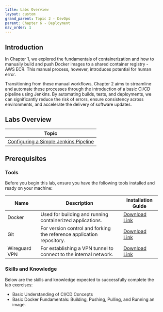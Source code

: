 ```yaml
---
title: Labs Overview
layout: custom
grand_parent: Topic 2 - DevOps
parent: Chapter 6 - Deployment
nav_order: 1
---
```


## Introduction
In Chapter 1, we explored the fundamentals of containerization and how to manually build and push Docker images to a shared container registry - AWS ECR. This manual process, however, introduces potential for human error.

Transitioning from these manual workflows, Chapter 2 aims to streamline and automate these processes through the introduction of a basic CI/CD pipeline using Jenkins. By automating builds, tests, and deployments, we can significantly reduce the risk of errors, ensure consistency across environments, and accelerate the delivery of software updates.

## Labs Overview

| Topic                                          |
|------------------------------------------------|
| [Configuring a Simple Jenkins Pipeline](automation-lab-1)  |

## Prerequisites

### Tools

Before you begin this lab, ensure you have the following tools installed and ready on your machine:

| Name          | Description                                                                                    | Installation Guide |
|---------------| ---------------------------------------------------------------------------------------------- | ------------------ |
| Docker        | Used for building and running containerized applications.                                      | [Download Link](https://docs.docker.com/get-docker/) |
| Git           | For version control and forking the reference application repository.                          | [Download Link](https://git-scm.com/downloads)|
| Wireguard VPN | For establishing a VPN tunnel to connect to the internal network.                              | [Download Link](https://www.wireguard.com/install/) |

### Skills and Knowledge
Below are the skills and knowledge expected to successfully complete the lab exercises:
- Basic Understanding of CI/CD Concepts
- Basic Docker Fundamentals: Building, Pushing, Pulling, and Running an image.
